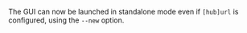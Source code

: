 The GUI can now be launched in standalone mode even if `[hub]url` is configured, using the `--new` option.
